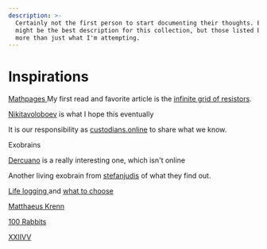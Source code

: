 ```yaml
---
description: >-
  Certainly not the first person to start documenting their thoughts. Exobrains
  might be the best description for this collection, but those listed below has
  more than just what I'm attempting.
---
```


# Inspirations

[Mathpages ](https://www.mathpages.com/home/)My first read and favorite article is the [infinite grid of resistors](https://www.mathpages.com/home/kmath668/kmath668.htm). 

[Nikitavoloboev](https://wiki.nikitavoloboev.xyz/) is what I hope this eventually

It is our responsibility as [custodians.online](http://custodians.online/) to share what we know. 

Exobrains 

[Dercuano](https://gitlab.com/kragen/dercuano/-/tree/master) is a really interesting one, which isn't online 

Another living exobrain from [stefanjudis](https://www.stefanjudis.com/today-i-learned/) of what they find out. 



[Life logging ](https://beepb00p.xyz/tags.html#lifelogging)and [what to choose ](https://beepb00p.xyz/my-data.html#dashboard)

[Matthaeus Krenn ](https://matthaeuskrenn.com/)

[100 Rabbits](https://100r.co/site/about_us.html)

[XXIIVV](https://wiki.xxiivv.com/site/home.html)



